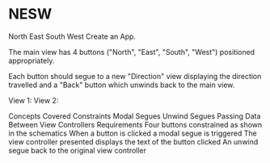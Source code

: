 # NESW
North East South West
Create an App.

The main view has 4 buttons ("North", "East", "South", "West") positioned appropriately.

Each button should segue to a new "Direction" view displaying the direction travelled and a "Back" button which unwinds back to the main view.

View 1:  View 2: 

Concepts Covered
Constraints
Modal Segues
Unwind Segues
Passing Data Between View Controllers
Requirements
Four buttons constrained as shown in the schematics
When a button is clicked a modal segue is triggered
The view controller presented displays the text of the button clicked
An unwind segue  back to the original view controller
